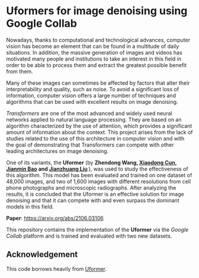 # Uformers for image denoising using Google Collab
Nowadays, thanks to computational and technological advances, computer vision has
become an element that can be found in a multitude of daily situations. In addition, the
massive generation of images and videos has motivated many people and institutions
to take an interest in this field in order to be able to process them and extract the
greatest possible benefit from them.

Many of these images can sometimes be affected by factors that alter their
interpretability and quality, such as noise. To avoid a significant loss of information,
computer vision offers a large number of techniques and algorithms that can be used
with excellent results on image denoising.

*Transformers* are one of the most advanced and widely used neural networks applied
to natural language processing. They are based on an algorithm characterized by the
use of attention, which provides a significant amount of information about the context.
This project arises from the lack of studies related to the use of this architecture in
computer vision and with the goal of demonstrating that Transformers can compete
with other leading architectures on image denoising.

One of its variants, the **Uformer** (by <b>Zhendong Wang, <a href='https://vinthony.github.io'>Xiaodong Cun</a>, <a href='https://jianminbao.github.io/'>Jianmin Bao</a> and <a href='http://people.ucas.ac.cn/~jzliu?language=en'>Jianzhuang Liu</a> </b>), was used to study the effectiveness of this algorithm. This model has
been evaluated and trained on one dataset of 48,000 images, and two of 1,600 images
with different resolutions from cell phone photographs and microscopic radiographs.
After analyzing the results, it is concluded that the Uformer is an effective solution for
image denoising and that it can compete with and even surpass the dominant models
in this field.


**Paper**: https://arxiv.org/abs/2106.03106

This repository contains the implementation of the **Uformer** via the *Google Collab* platform and is trained and evaluated with two new datasets.

## Acknowledgement
This code borrows heavily from [Uformer](https://github.com/ZhendongWang6/Uformer).